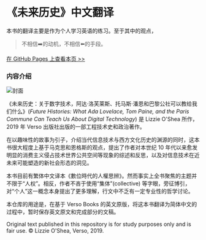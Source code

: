 # 《未来历史》中文翻译

本书的翻译主要是作为个人学习英语的练习。至于其中的观点，

> 不相信➡️的动机，不相信⬅️的手段。

[在 GitHub Pages 上查看本页 >>](https://strear.github.io/future-histories-translation-zh-hans/)

### 内容介绍

![封面](https://images-na.ssl-images-amazon.com/images/I/41MTxnwZ9zL._SX324_BO1,204,203,200_.jpg)

《未来历史：关于数字技术，阿达·洛芙莱斯、托马斯·潘恩和巴黎公社可以教给我们什么》(*Future Histories: What Ada Lovelace, Tom Paine, and the Paris Commune Can Teach Us About Digital Technology*) 是 Lizzie O'Shea 所作，2019 年 Verso 出版社出版的一部工程技术史和政治著作。

在以趣味性的故事为引子，介绍当代信息技术与西方文化历史的渊源的同时，这本书很大程度上基于马克思和恩格斯的观点，提出了作者对本世纪 10 年代以来愈发明显的消费主义侵占技术世界公共空间等现象的综述和反思，以及对信息技术在近未来可能塑造的新社会形态的洞见。

本书目前有繁体中文译本<span lang="zh-tw">《數位時代的人權思辨》</span>。然而事实上全书聚焦的主题并不限于“人权”。相反，作者不吝于使用“集体”(collective) 等字眼，旁征博引，对“个人”这一概念本身提出了更多理解，行文中不乏有一定专业性的哲学讨论。

本仓库的用途是，在基于 Verso Books 的英文原版，将这本书翻译为简体中文的过程中，暂时保存英文原文和完成部分的文稿。

Original text published in this repository is for study purposes only and is fair use. ©&nbsp;Lizzie O'Shea, Verso, 2019.
